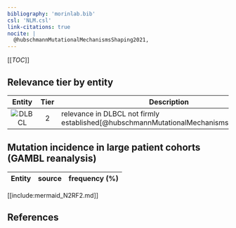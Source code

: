 ```yaml
---
bibliography: 'morinlab.bib'
csl: 'NLM.csl'
link-citations: true
nocite: |
  @hubschmannMutationalMechanismsShaping2021, 
---
```


[[_TOC_]]




## Relevance tier by entity

|Entity|Tier|Description|
|:------:|:----:|--------------------------------------|
|![DLBCL](images/icons/tables/DLBCL_tier2.png)|2|relevance in DLBCL not firmly established[@hubschmannMutationalMechanismsShaping2021]|


## Mutation incidence in large patient cohorts (GAMBL reanalysis)

|Entity|source |frequency (%)|
|:------:|:----:|:----:|


[[include:mermaid_N2RF2.md]]

## References


